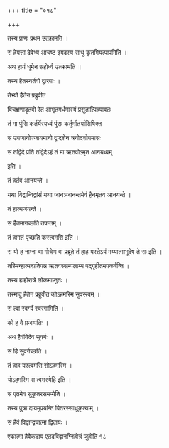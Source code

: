+++
title = "०१८"

+++

 

तस्य प्राणः प्रथम उत्क्रामति । 

स हेयत्तां देवेभ्य आचष्ट इयदस्य साधु कृतमियत्पापमिति । 

अथ हायं धूमेन सहोर्ध्व उत्क्रामति । 

तस्य हैतस्यर्तवो द्वारपाः । 

तेभ्यो हैतेन प्रब्रुवीत

विचक्षणादृतवो रेत आभृतमर्धमास्यं प्रसुतात्पित्र्यावतः

तं मा पुंसि कर्तर्येरयध्वं पुंसः कर्तुर्मातर्यासिषिक्त

स उपजायोपजायमानो द्वादशेन त्रयोदशोपमासः

सं तद्विदे प्रति तद्विदेऽहं तं मा ऋतवोऽमृत आनयध्वम्

इति । 

तं हर्तव आनयन्ते । 

यथा विद्वान्विद्वांसं यथा जानञ्जानन्तमेवं हैनमृतव आनयन्ते । 

तं हात्यर्जयन्ते । 

स हैतमागच्छति तपन्तम् । 

तं हागतं पृच्छति कस्त्वमसि इति । 

स यो ह नाम्ना वा गोत्रेण वा प्रब्रूते तं हाह यस्तेऽयं मय्यात्माभूदेष ते
सः इति । 

तस्मिन्हात्मन्प्रतिपन्न ऋतवस्सम्पलाय्य पद्गृहीतमपकर्षन्ति । 

तस्य हाहोरात्रे लोकमाप्नुतः । 

तस्मादु हैतेन प्रब्रुवीत कोऽहमस्मि सुवस्त्वम् । 

स त्वां स्वर्ग्यं स्वरगामिति । 

को ह वै प्रजापतिः । 

अथ हैवंविदेव सुवर्गः । 

स हि सुवर्गच्छति । 

तं हाह यस्त्वमसि सोऽहमस्मि । 

योऽहमस्मि स त्वमस्येहि इति । 

स एतमेव सुकृतरसमप्येति । 

तस्य पुत्रा दायमुपयन्ति पितरस्साधुकृत्याम् । 

स हैवं विद्वान्द्व्यात्मा द्विदायः । 

एकात्मा हैवैकदाय एतदविद्वानग्निहोत्रं जुहोति १८
